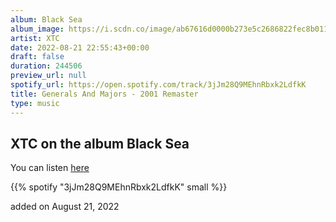```yaml
---
album: Black Sea
album_image: https://i.scdn.co/image/ab67616d0000b273e5c2686822fec8b0116ccd0b
artist: XTC
date: 2022-08-21 22:55:43+00:00
draft: false
duration: 244506
preview_url: null
spotify_url: https://open.spotify.com/track/3jJm28Q9MEhnRbxk2LdfkK
title: Generals And Majors - 2001 Remaster
type: music
---
```



## XTC on the album Black Sea

You can listen [here](https://open.spotify.com/track/3jJm28Q9MEhnRbxk2LdfkK)

{{% spotify "3jJm28Q9MEhnRbxk2LdfkK" small %}}

added on August 21, 2022